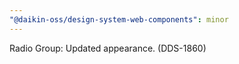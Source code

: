 ```yaml
---
"@daikin-oss/design-system-web-components": minor
---
```


Radio Group: Updated appearance. (DDS-1860)
